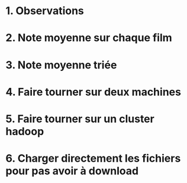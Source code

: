 # 1. Observations
# 2. Note moyenne sur chaque film
# 3. Note moyenne triée
# 4. Faire tourner sur deux machines
# 5. Faire tourner sur un cluster hadoop
# 6. Charger directement les fichiers pour pas avoir à download